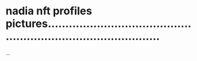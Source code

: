 # nadia nft profiles pictures.....................................................................................
...

